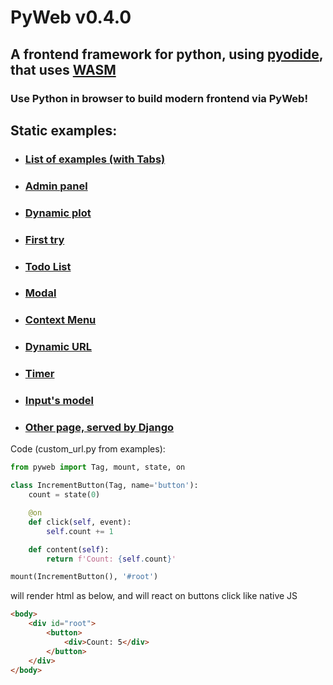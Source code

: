 # PyWeb v0.4.0

## A frontend framework for python, using [pyodide](https://pyodide.org/), that uses [WASM](https://webassembly.org/)
### Use Python in browser to build modern frontend via PyWeb!

## Static examples:
- ### [List of examples (with Tabs)](https://pyweb.herokuapp.com/e/)
- ### [Admin panel](https://pyweb.herokuapp.com/e/admin)
- ### [Dynamic plot](https://pyweb.herokuapp.com/e/plot)
- ### [First try](https://pyweb.herokuapp.com/e/buttons)
- ### [Todo List](https://pyweb.herokuapp.com/e/todos)
- ### [Modal](https://pyweb.herokuapp.com/e/modal)
- ### [Context Menu](https://pyweb.herokuapp.com/e/context-menu)
- ### [Dynamic URL](https://pyweb.herokuapp.com/e/dynamic-url)
- ### [Timer](https://pyweb.herokuapp.com/e/timer)
- ### [Input's model](https://pyweb.herokuapp.com/e/text-sync)
- ### [Other page, served by Django](https://pyweb.herokuapp.com/e/custom_url)

Code (custom_url.py from examples):
```python
from pyweb import Tag, mount, state, on

class IncrementButton(Tag, name='button'):
    count = state(0)

    @on
    def click(self, event):
        self.count += 1

    def content(self):
        return f'Count: {self.count}'

mount(IncrementButton(), '#root')
```
will render html as below, and will react on buttons click like native JS
```html
<body>
    <div id="root">
        <button>
            <div>Count: 5</div>
        </button>
    </div>
</body>
```
